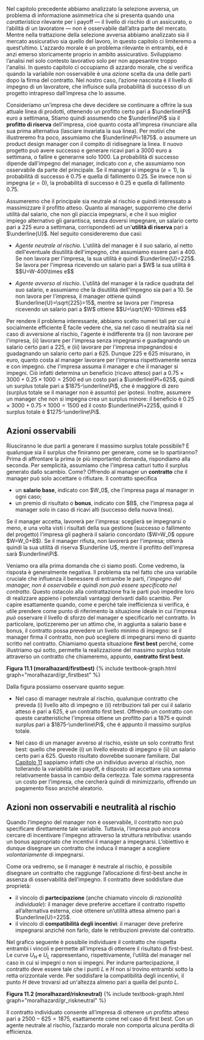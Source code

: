 

Nel capitolo precedente abbiamo analizzato la selezione avversa, un problema di informazione asimmetrica che si presenta quando una <i>caratteristica</i> rilevante per i payoff — il livello di rischio di un assicurato, o l’abilità di un lavoratore — non è osservabile dall’altra parte del mercato.
<span class="marginnote">
Mentre nella trattazione della selezione avversa abbiamo analizzato sia il mercato assicurativo sia quello del lavoro, in questo capitolo ci limiteremo a quest’ultimo. L'azzardo morale è un problema rilevante in entrambi, ed è anzi emerso storicamente proprio in ambito assicurativo. Sviluppiamo l’analisi nel solo contesto lavorativo solo per non appesantire troppo l'analisi.
</span>
In questo capitolo ci occupiamo di azzardo morale, che si verifica quando la variabile non osservabile è una <i>azione</i> scelta da una delle parti dopo la firma del contratto. Nel nostro caso, l’azione nascosta è il livello di impegno di un lavoratore, che influisce sulla probabilità di successo di un progetto intrapreso dall’impresa che lo assume.

Consideriamo un'impresa che deve decidere se continuare a offrire la sua attuale linea di prodotti, ottenendo un profitto certo pari a $\underline\Pi$ euro a settimana,
<span class="marginnote">
Stiamo quindi assumendo che $\underline\Pi$ sia il <b>profitto di riserva</b> dell'impresa, cioè quanto costa all'impresa rinunciare alla sua prima alternativa (lasciare invariata la sua linea). Per motivi che illustreremo fra poco, assumiamo che $\underline\Pi<1875$.
</span>
o assumere un product design manager con il compito di ridisegnare la linea. Il nuovo progetto può avere successo e generare ricavi pari a 3000 euro a settimana, o fallire e generarne solo 1000. La probabilità di successo dipende dall'impegno del manager, indicato con $e$, che assumiamo non osservabile da parte del principale. Se il manager si impegna ($e=1$), la probabilità di successo è $0.75$ e quella di fallimento $0.25$. Se invece non si impegna ($e=0$), la probabilità di successo è $0.25$ e quella di fallimento $0.75$.

Assumeremo che il principale sia neutrale al rischio e quindi interessato a massimizzare il profitto atteso. Quanto al manager, supporremo che derivi utilità dal salario, che non gli piaccia impegnarsi, e che il suo miglior impiego alternativo gli garantisca, senza doversi impegnare, un salario certo pari a 225 euro a settimana, corrispondenti ad un'<b>utilità di riserva</b> pari a $\underline{U}$. Nel seguito considereremo due casi:
<ul>
  <li>
    <p>
	<i>Agente neutrale al rischio.</i> L'utilità del manager è il suo salario, al netto dell'eventuale disutilità dell'impegno, che assumiamo essere pari a 400. Se non lavora per l'impresa, la sua utilità è quindi $\underline{U}=225$. Se lavora per l'impresa ricevendo un salario pari a $W$ la sua utilità è $$U=W-400\times e$$
	</p>
  </li>
  <li>
    <p>
	<i>Agente avverso al rischio</i>. L'utilità del manager è la radice quadrata del suo salario, e assumiamo che la disutilità dell'impegno sia pari a 10. Se non lavora per l'impresa, il manager ottiene quindi $\underline{U}=\sqrt{225}=15$, mentre se lavora per l'impresa ricevendo un salario pari a $W$ ottiene $$U=\sqrt{W}-10\times e$$
	</p>
  </li>
</ul>

Per rendere il problema interessante, abbiamo scelto numeri tali per cui è socialmente efficiente
<span class="marginnote">
È facile vedere che, sia nel caso di neutralità sia nel caso di avversione al rischio, l'agente è indifferente tra (i) non lavorare per l'impresa, (ii) lavorare per l'impresa senza impegnarsi e guadagnando un salario certo pari a $225$, e (iii) lavorare per l'impresa impegnandosi e guadagnando un salario certo pari a $625$. Dunque 225 e 625 misurano, in euro, quanto costa al manager lavorare per l'impresa rispettivamente senza e con impegno.
</span>
che l'impresa assuma il manager e che il manager si impegni. Ciò infatti determina un beneficio (ricavo atteso) pari a $0.75\times3000+0.25\times1000=2500$ ed un costo pari a $\underline\Pi+625$, quindi un surplus totale pari a $1875-\underline\Pi$, che è maggiore di zero (surplus totale se il manager non è assunto) per ipotesi. Inoltre, assumere un manager che non si impegna crea un surplus minore: il beneficio è $0.25\times3000+0.75\times1000=1500$ ed il costo $\underline\Pi+225$, quindi il surplus totale è $1275-\underline\Pi$.












<h2 id="subsec_mh-firstbest">Azioni osservabili</h2>

Riusciranno le due parti a generare il massimo surplus totale possibile? E qualunque sia il surplus che finiranno per generare, come se lo spartiranno? Prima di affrontare la prima (e più importante) domanda, rispondiamo alla seconda. Per semplicità, assumiamo che l'impresa catturi tutto il surplus generato dallo scambio. Come? Offrendo al manager un <b>contratto</b> che il manager può solo accettare o rifiutare. Il contratto specifica
<ul>
  <li>
    un <b>salario base</b>, indicato con $W_0$, che l'impresa paga al manager in ogni caso;
  </li>
  <li>
    un premio di risultato o <b>bonus</b>, indicato con $B$, che l'impresa paga al manager solo in caso di ricavi alti (successo della nuova linea).
  </li>
</ul>
Se il manager accetta, lavorerà per l'impresa: sceglierà se impegnarsi o meno, e una volta visti i risultati della sua gestione (successo o fallimento del progetto) l'impresa gli pagherà il salario concordato ($W=W_0$ oppure $W=W_0+B$). Se il manager rifiuta, non lavorerà per l'impresa; otterrà quindi la sua utilità di riserva $\underline U$, mentre il profitto dell'impresa sarà $\underline\Pi$.

Veniamo ora alla prima domanda che ci siamo posti. Come vedremo, la risposta è generalmente negativa. Il problema sta nel fatto che una variabile cruciale che influenza il benessere di entrambe le parti, <i>l'impegno del manager, non è osservabile e quindi non può essere specificato nel contratto</i>. Questo ostacolo alla contrattazione fra le parti può impedire loro di realizzare appieno i potenziali vantaggi derivanti dallo scambio. Per capire esattamente quando, come e perché tale inefficienza si verifica, è utile prendere come punto di riferimento la situazione ideale in cui l’impresa <i>può</i> osservare il livello di sforzo del manager e specificarlo nel contratto. In particolare, ipotizzeremo per un attimo che, in aggiunta a salario base e bonus, il contratto possa prevedere un livello minimo di impegno: se il manager firma il contratto, non può scegliere di impegnarsi meno di quanto scritto nel contratto. Chiamiamo questa situazione <b>first best</b> perché, come illustriamo qui sotto, permette la realizzazione del massimo surplus totale attraverso un contratto che chiameremo, appunto, <b>contratto first best</b>.

<a id="gr_moralhazard/firstbest"><strong>Figura 11.1 (moralhazard/firstbest)</strong></a>
{% include textbook-graph.html graph="moralhazard/gr_firstbest" %}

Dalla figura possiamo osservare quanto segue:
<ul>
  <li>
    <p>
	Nel caso di manager neutrale al rischio, qualunque contratto che preveda (i) livello alto di impegno e (ii) retribuzioni tali per cui il salario atteso è pari a 625, è un contratto first best. Offrendo un contratto con queste caratteristiche l'impresa ottiene un profitto pari a 1875 e quindi surplus pari a $1875-\underline\Pi$, che è appunto il massimo surplus totale. 
	</p>
  </li>
  <li>
    <p>
    Nel caso di un manager avverso al rischio, esiste un solo contratto first best: quello che prevede (i) un livello elevato di impegno e (ii) un salario certo pari a 625. Questo risultato dovrebbe suonare familiare. Dal <a href="{{ site.baseurl }}/it/V/11/1#subsec_variance">Capitolo 11</a> sappiamo infatti che un individuo avverso al rischio, non tollerando la variabilità nei payoff, è disposto ad accettare una somma relativamente bassa in cambio della certezza. Tale somma rappresenta un costo per l’impresa, che cercherà quindi di minimizzarlo, offrendo un pagamento fisso anziché aleatorio.
    </p>
  </li>
</ul>




















<h2 id="subsec_mh-riskneutral">Azioni non osservabili e neutralità al rischio</h2>

Quando l’impegno del manager non è osservabile, il contratto non può specificare direttamente tale variabile. Tuttavia, l’impresa può ancora cercare di incentivare l'impegno attraverso la struttura retributiva: usando un bonus appropriato che incentivi il manager a impegnarsi. L’obiettivo è dunque disegnare un contratto che induca il manager a scegliere <i>volontariamente</i> di impegnarsi.

Come ora vedremo, se il manager è neutrale al rischio, è possibile disegnare un contratto che raggiunge l’allocazione di first-best anche in assenza di osservabilità dell’impegno. Il contratto deve soddisfare due proprietà:
<ul> <li>il vincolo di <b>partecipazione</b> (anche chiamato vincolo di <i>razionalità individuale</i>): il manager deve preferire accettare il contratto rispetto all’alternativa esterna, cioè ottenere un’utilità attesa almeno pari a $\underline{U}=225$.</li> <li>il vincolo di <b>compatibilità degli incentivi</b>: il manager deve preferire impegnarsi anziché non farlo, date le retribuzioni previste dal contratto.</li> </ul>

Nel grafico seguente è possibile individuare il contratto che rispetta entrambi i vincoli e permette all'impresa di ottenere il risultato di first-best. Le curve $U_H$ e $U_L$ rappresentano, rispettivamente, l’utilità del manager nel caso in cui si impegni o non si impegni. Per indurre partecipazione, il contratto deve essere tale che i punti $L$ e $H$ non si trovino entrambi sotto la retta orizzontale verde. Per soddisfare la compatibilità degli incentivi, il punto $H$ deve trovarsi ad un'altezza almeno pari a quella del punto $L$.

<a id="gr_moralhazard/riskneutral"><strong>Figura 11.2 (moralhazard/riskneutral)</strong></a>
{% include textbook-graph.html graph="moralhazard/gr_riskneutral" %}

Il contratto individuato consente all’impresa di ottenere un profitto atteso pari a $2500 - 625 = 1875$, esattamente come nel caso di first best. Con un agente neutrale al rischio, l’azzardo morale non comporta alcuna perdita di efficienza.

















